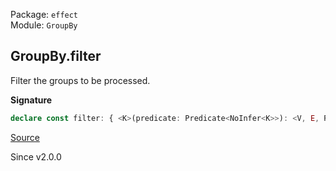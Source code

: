 Package: `effect`<br />
Module: `GroupBy`<br />

## GroupBy.filter

Filter the groups to be processed.

**Signature**

```ts
declare const filter: { <K>(predicate: Predicate<NoInfer<K>>): <V, E, R>(self: GroupBy<K, V, E, R>) => GroupBy<K, V, E, R>; <K, V, E, R>(self: GroupBy<K, V, E, R>, predicate: Predicate<K>): GroupBy<K, V, E, R>; }
```

[Source](https://github.com/Effect-TS/effect/tree/main/packages/effect/src/GroupBy.ts#L79)

Since v2.0.0